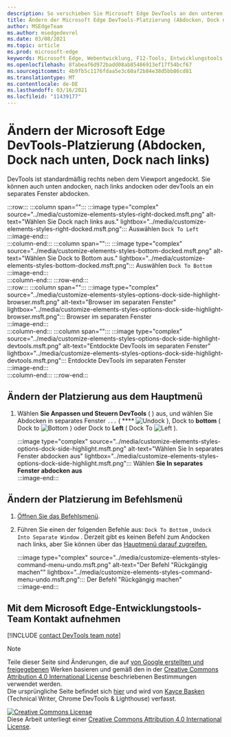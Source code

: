 ```yaml
---
description: So verschieben Sie Microsoft Edge DevTools an den unteren oder linken Rand Ihres Viewports oder in ein separates Fenster.
title: Ändern der Microsoft Edge DevTools-Platzierung (Abdocken, Dock nach unten, Dock nach links)
author: MSEdgeTeam
ms.author: msedgedevrel
ms.date: 03/08/2021
ms.topic: article
ms.prod: microsoft-edge
keywords: Microsoft Edge, Webentwicklung, F12-Tools, Entwicklungstools
ms.openlocfilehash: 8fabeaf6d972badd08ab85486913ef17f54bcf67
ms.sourcegitcommit: 4b9fb5c1176fdaa5e3c60af2b84e38d5bb86cd81
ms.translationtype: MT
ms.contentlocale: de-DE
ms.lasthandoff: 03/16/2021
ms.locfileid: "11439177"
---
```

<!-- Copyright Kayce Basques 

   Licensed under the Apache License, Version 2.0 (the "License");
   you may not use this file except in compliance with the License.
   You may obtain a copy of the License at

       https://www.apache.org/licenses/LICENSE-2.0

   Unless required by applicable law or agreed to in writing, software
   distributed under the License is distributed on an "AS IS" BASIS,
   WITHOUT WARRANTIES OR CONDITIONS OF ANY KIND, either express or implied.
   See the License for the specific language governing permissions and
   limitations under the License.  -->

# <a name="change-microsoft-edge-devtools-placement-undock-dock-to-bottom-dock-to-left"></a>Ändern der Microsoft Edge DevTools-Platzierung (Abdocken, Dock nach unten, Dock nach links)  

DevTools ist standardmäßig rechts neben dem Viewport angedockt.  Sie können auch unten andocken, nach links andocken oder devTools an ein separates Fenster abdocken.  

:::row:::
   :::column span="":::
      :::image type="complex" source="../media/customize-elements-styles-right-docked.msft.png" alt-text="Wählen Sie Dock nach links aus." lightbox="../media/customize-elements-styles-right-docked.msft.png":::
         Auswählen `Dock To Left`  
      :::image-end:::  
   :::column-end:::
   :::column span="":::
      :::image type="complex" source="../media/customize-elements-styles-bottom-docked.msft.png" alt-text="Wählen Sie Dock to Bottom aus." lightbox="../media/customize-elements-styles-bottom-docked.msft.png":::
         Auswählen `Dock To Bottom`  
      :::image-end:::  
   :::column-end:::
:::row-end:::  
:::row:::
   :::column span="":::
      :::image type="complex" source="../media/customize-elements-styles-options-dock-side-highlight-browser.msft.png" alt-text="Browser im separaten Fenster" lightbox="../media/customize-elements-styles-options-dock-side-highlight-browser.msft.png":::
         Browser im separaten Fenster  
      :::image-end:::  
   :::column-end:::
   :::column span="":::
      :::image type="complex" source="../media/customize-elements-styles-options-dock-side-highlight-devtools.msft.png" alt-text="Entdockte DevTools im separaten Fenster" lightbox="../media/customize-elements-styles-options-dock-side-highlight-devtools.msft.png":::
         Entdockte DevTools im separaten Fenster  
      :::image-end:::  
   :::column-end:::
:::row-end:::  

## <a name="change-placement-from-the-main-menu"></a>Ändern der Platzierung aus dem Hauptmenü  

1.  Wählen **Sie Anpassen und Steuern DevTools** \( \) aus, und wählen Sie Abdocken in separates Fenster `...` \( **** ![ Undock ](../media/undock-icon.msft.png) \), Dock to **bottom** \( Dock to ![ Bottom ](../media/bottom-icon.msft.png) \) oder Dock to **Left** \( Dock To ![ Left ](../media/left-icon.msft.png) \).  
    
    :::image type="complex" source="../media/customize-elements-styles-options-dock-side-highlight.msft.png" alt-text="Wählen Sie In separates Fenster abdocken aus" lightbox="../media/customize-elements-styles-options-dock-side-highlight.msft.png":::
       Wählen **Sie In separates Fenster abdocken aus**  
    :::image-end:::  
    
## <a name="change-placement-from-the-command-menu"></a>Ändern der Platzierung im Befehlsmenü  

1.  [Öffnen Sie das Befehlsmenü][DevtoolsCommandMenu].  
1.  Führen Sie einen der folgenden Befehle aus: `Dock To Bottom` , `Undock Into Separate Window` .  Derzeit gibt es keinen Befehl zum Andocken nach links, aber Sie können über das [Hauptmenü darauf zugreifen.](#change-placement-from-the-main-menu)  
    
    :::image type="complex" source="../media/customize-elements-styles-command-menu-undo.msft.png" alt-text="Der Befehl "Rückgängig machen"" lightbox="../media/customize-elements-styles-command-menu-undo.msft.png":::
       Der Befehl "Rückgängig machen"  
    :::image-end:::  
    
## <a name="getting-in-touch-with-the-microsoft-edge-devtools-team"></a>Mit dem Microsoft Edge-Entwicklungstools-Team Kontakt aufnehmen  

[!INCLUDE [contact DevTools team note](../includes/contact-devtools-team-note.md)]  

<!-- links -->  

[DevtoolsCommandMenu]: ../command-menu/index.md "Ausführen von Befehlen mit dem Microsoft Edge DevTools Command-Menü | Microsoft Docs"  

> [!NOTE]
> Teile dieser Seite sind Änderungen, die auf [von Google erstellten und freigegebenen][GoogleSitePolicies] Werken basieren und gemäß den in der [Creative Commons Attribution 4.0 International License][CCA4IL] beschriebenen Bestimmungen verwendet werden.  
> Die ursprüngliche Seite befindet sich [hier](https://developers.google.com/web/tools/chrome-devtools/customize/placement) und wird von [Kayce Basken][KayceBasques] \(Technical Writer, Chrome DevTools \& Lighthouse\) verfasst.  

[![Creative Commons License][CCby4Image]][CCA4IL]  
Diese Arbeit unterliegt einer [Creative Commons Attribution 4.0 International License][CCA4IL].  

[CCA4IL]: https://creativecommons.org/licenses/by/4.0  
[CCby4Image]: https://i.creativecommons.org/l/by/4.0/88x31.png  
[GoogleSitePolicies]: https://developers.google.com/terms/site-policies  
[KayceBasques]: https://developers.google.com/web/resources/contributors/kaycebasques  
